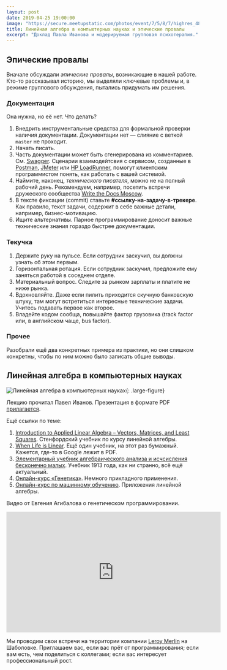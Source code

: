 ```yaml
---
layout: post
date: 2019-04-25 19:00:00
image: "https://secure.meetupstatic.com/photos/event/7/5/8/7/highres_480510087.jpeg"
title: Линейная алгебра в компьютерных науках и эпические провалы
excerpt: "Доклад Павла Иванова и модерируемая групповая психотерапия."
---
```


## Эпические провалы

Вначале обсуждали *эпические провалы*, возникающие в нашей работе. Кто-то рассказывал историю, мы выделяли ключевые проблемы и, в режиме группового обсуждения, пытались придумать им решения.

### Документация

Она нужна, но её нет. Что делать?

1. Внедрить инструментальные средства для формальной проверки наличия документации. Документации нет&nbsp;&mdash; слияние с веткой `master` не проходит.
1. Начать писать.
1. Часть документации может быть сгенерирована из комментариев. См. [Swagger](https://swagger.io/). Сценарии взаимодейтсвия с сервисом, созданные в [Postman](https://www.getpostman.com/), [JMeter](https://jmeter.apache.org/) или [HP LoadRunner](https://www.microfocus.com/ru-ru/products/loadrunner-load-testing/overview), помогут клиентским программистом понять, как работать с вашей системой.
1. Наймите, наконец, *технического писателя*, можно не на полный рабочий день. Рекомендуем, например, посетить встречи дружеского сообщества [Write the Docs Moscow](https://www.meetup.com/ru-RU/Write-the-Docs-Moscow/).
1. В тексте фиксации (commit) ставьте **#ссылку-на-задачу-в-трекере**. Как правило, текст задачи, содержит в себе важные детали, например, бизнес-мотивацию.
1. Ищите альтернативы. Парное программирование доносит важные технические знания гораздо быстрее документации.

### Текучка

1. Держите руку на пульсе. Если сотрудник заскучил, вы должны узнать об этом первым.
1. Горизонтальная ротация. Если сотрудник заскучил, предложите ему заняться работой в соседнем отделе.
1. Материальный вопрос. Следите за рынком зарплаты и платите не ниже рынка.
1. Вдохновляйте. Даже если пилить приходится скучную банковскую штуку, там могут встретиться интересные технические задачи. Учитесь подавать первое как второе.
1. Владейте кодом сообща, повышайте фактор грузовика (track factor или, в английском чаще, bus factor).

### Прочее

Разобрали ещё два конкретных примера из практики, но они слишком конкретны, чтобы по ним можно было записать общие выводы.

## Линейная алгебра в компьютерных науках

![Линейная алгебра в компьютерных науках](https://secure.meetupstatic.com/photos/event/5/b/a/8/highres_480743464.jpeg){: .large-figure}

Лекцию прочитал Павел Иванов. Презентация в формате PDF [прилагается](/downloads/la-in-cs.pdf).

Ещё ссылки по теме:

1. [Introduction to Applied Linear Algebra – Vectors, Matrices, and Least Squares](http://vmls-book.stanford.edu/). Стенфордский учебник по курсу линейной алгебры.
1. [When Life is Linear](https://www.amazon.com/When-Linear-Anneli-Mathematical-Library/dp/0883856492). Ещё один учебник, на этот раз бумажный. Кажется, где-то в Google лежит в PDF.
1. [Элементарный учебник алгебраического анализа и исчсисления бесконечно малых](http://www.mathesis.ru/book/cesaro1/). Учебник 1913 года, как ни странно, всё ещё актуальный.
1. [Онлайн-курс &laquo;Генетика&raquo;](https://openedu.ru/course/msu/GENETICS/). Немного прикладного применения.
1. [Онлайн-курс по машинному обучению](https://github.com/Yorko/mlcourse.ai/wiki/About-the-course-(in-Russian)). Приложения линейной алгебры.

Видео от Евгения Агибалова о генетическом программировании.

<div class="video">
  <iframe width="560" height="315" src="https://www.youtube.com/embed/4YKFw2KZA5o" frameborder="0" allow="accelerometer; autoplay; encrypted-media; gyroscope; picture-in-picture" allowfullscreen></iframe>
</div>

Мы проводим свои встречи на территории компании [Leroy Merlin](https://rebrand.ly/IT_LM) на Шаболовке. Приглашаем вас, если вас прёт от программирования; если вам есть, чем поделиться с коллегами; если вас интересует профессиональный рост.
